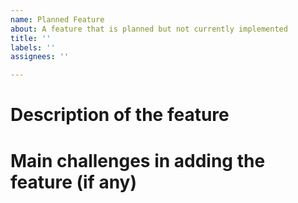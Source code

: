 ```yaml
---
name: Planned Feature
about: A feature that is planned but not currently implemented
title: ''
labels: ''
assignees: ''

---
```


# Description of the feature

# Main challenges in adding the feature (if any)

